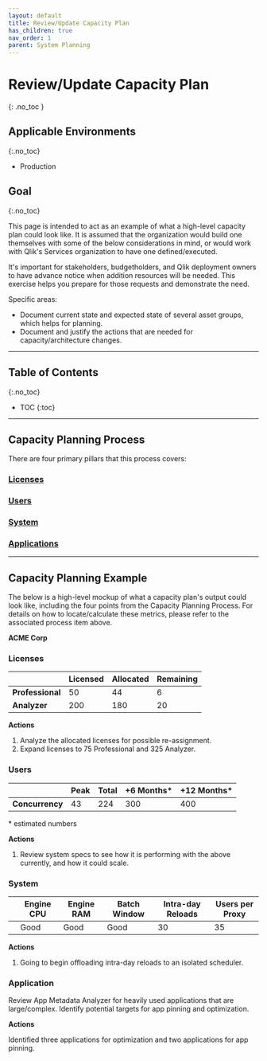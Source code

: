```yaml
---
layout: default
title: Review/Update Capacity Plan
has_children: true
nav_order: 1
parent: System Planning
---
```


# Review/Update Capacity Plan
{: .no_toc }

## Applicable Environments
{:.no_toc}

- Production

## Goal
{:.no_toc}

This page is intended to act as an example of what a high-level capacity plan could look like. It is assumed that the organization would build one themselves with some of the below considerations in mind, or would work with Qlik's Services organization to have one defined/executed.

It's important for stakeholders, budgetholders, and Qlik deployment owners to have advance notice when addition resources will be needed. This exercise helps you prepare for those requests and demonstrate the need. 

Specific areas:
- Document current state and expected state of several asset groups, which helps for planning.
- Document and justify the actions that are needed for capacity/architecture changes.

-------------------------

## Table of Contents
{:.no_toc}

* TOC
{:toc}

-------------------------

## Capacity Planning Process

There are four primary pillars that this process covers:

  ### [Licenses](review_update_capacity_plan/licenses.md)
  ### [Users](review_update_capacity_plan/users.md)
  ### [System](review_update_capacity_plan/system.md)
  ### [Applications](review_update_capacity_plan/applications.md)

-------------------------

## Capacity Planning Example

The below is a high-level mockup of what a capacity plan's output could look like, including the four points from the Capacity Planning Process. For details on how to locate/calculate these metrics, please refer to the associated process item above.

**ACME Corp**


### Licenses

|                  | Licensed | Allocated | Remaining |
|------------------|----------|-----------|-----------|
| **Professional** | 50       | 44        | 6         |
| **Analyzer**     | 200      | 180       | 20        |

**Actions**

1. Analyze the allocated licenses for possible re-assignment.
2. Expand licenses to 75 Professional and 325 Analyzer.



### Users

|                  |  Peak    | Total     | +6 Months*| +12 Months* |
|------------------|----------|-----------|-----------|-------------|
| **Concurrency**  | 43       | 224       | 300       | 400         |

\* estimated numbers

**Actions**

1. Review system specs to see how it is performing with the above currently, and how it could scale.



### System

|                  | Engine CPU | Engine RAM |  Batch Window | Intra-day Reloads | Users per Proxy |
|------------------|------------|------------|---------------|-------------------|-----------------|
|                  | Good       | Good       | Good          | 30                | 35              |

**Actions**

1. Going to begin offloading intra-day reloads to an isolated scheduler.



### Application

Review App Metadata Analyzer for heavily used applications that are large/complex. Identify potential targets for app pinning and optimization.

**Actions**

Identified three applications for optimization and two applications for app pinning.
